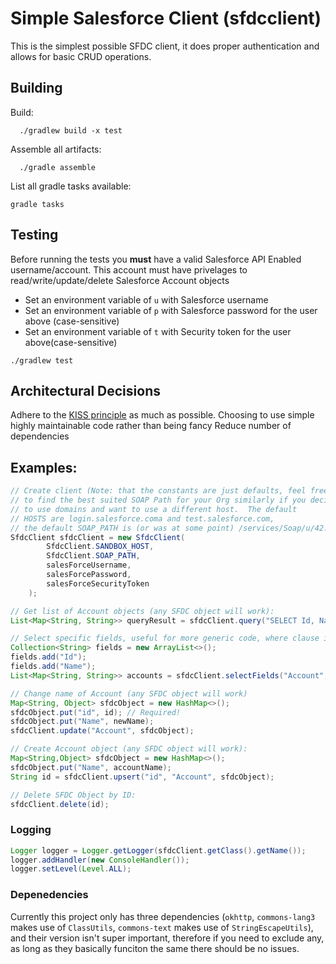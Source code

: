 # Simple Salesforce Client (sfdcclient)
This is the simplest possible SFDC client, it does proper authentication and allows for basic CRUD operations.

## Building
Build:
```
  ./gradlew build -x test
```

Assemble all artifacts:
```
  ./gradle assemble
```

List all gradle tasks available:
```
gradle tasks
```

## Testing
Before running the tests you **must** have a valid Salesforce API Enabled username/account.
This account must have privelages to read/write/update/delete Salesforce Account objects

- Set an environment variable of `u` with Salesforce username
- Set an environment variable of `p` with Salesforce password for the user above (case-sensitive)
- Set an environment variable of `t` with Security token for the user above(case-sensitive)

```
./gradlew test
```

## Architectural Decisions
Adhere to the [KISS principle](https://en.wikipedia.org/wiki/KISS_principle) as much as possible.
Choosing to use simple highly maintainable code rather than being fancy
Reduce number of dependencies

## Examples:

```java
// Create client (Note: that the constants are just defaults, feel free
// to find the best suited SOAP Path for your Org similarly if you decide
// to use domains and want to use a different host.  The default
// HOSTS are login.salesforce.coma and test.salesforce.com,
// the default SOAP_PATH is (or was at some point) /services/Soap/u/42.0)
SfdcClient sfdcClient = new SfdcClient(
        SfdcClient.SANDBOX_HOST,
        SfdcClient.SOAP_PATH,
        salesForceUsername,
        salesForcePassword,
        salesForceSecurityToken
    );

// Get list of Account objects (any SFDC object will work):
List<Map<String, String>> queryResult = sfdcClient.query("SELECT Id, Name FROM Account");

// Select specific fields, useful for more generic code, where clause is required here. ID should be escaped!
Collection<String> fields = new ArrayList<>();
fields.add("Id");
fields.add("Name");
List<Map<String, String>> accounts = sfdcClient.selectFields("Account", fields, "Id = '" + id + "'");

// Change name of Account (any SFDC object will work)
Map<String, Object> sfdcObject = new HashMap<>();
sfdcObject.put("id", id); // Required!
sfdcObject.put("Name", newName);
sfdcClient.update("Account", sfdcObject);

// Create Account object (any SFDC object will work):
Map<String,Object> sfdcObject = new HashMap<>();
sfdcObject.put("Name", accountName);
String id = sfdcClient.upsert("id", "Account", sfdcObject);

// Delete SFDC Object by ID:
sfdcClient.delete(id);
```

### Logging

```java
Logger logger = Logger.getLogger(sfdcClient.getClass().getName());
logger.addHandler(new ConsoleHandler());
logger.setLevel(Level.ALL);
```

### Depenedencies
Currently this project only has three dependencies (`okhttp`, `commons-lang3`
makes use of `ClassUtils`, `commons-text` makes use of `StringEscapeUtils`),
and their version isn't super important, therefore if you need to exclude any,
as long as they basically funciton the same there should be no issues.
